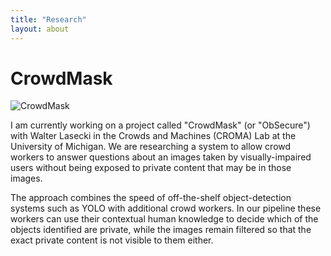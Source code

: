 ```yaml
---
title: "Research"
layout: about
---
```


# CrowdMask  

![CrowdMask](https://riopelle.me/assets/pics/system_diagram_users.jpg)

I am currently working on a project called "CrowdMask" (or "ObSecure") with Walter Lasecki in the Crowds and Machines (CROMA) Lab at the University of Michigan. We are researching a system to allow crowd workers to answer questions about an images taken by visually-impaired users without being exposed to private content that may be in those images.  

The approach combines the speed of off-the-shelf object-detection systems such as YOLO with additional crowd workers. In our pipeline these workers can use their contextual human knowledge to decide which of the objects identified are private, while the images remain filtered so that the exact private content is not visible to them either.
